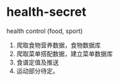 # health-secret
health control (food, sport)
1. 爬取食物营养数据，食物数据库
2. 爬取菜单搭配数据，建立菜单数据库
3. 食谱定值及推送
4. 运动部分待定。
